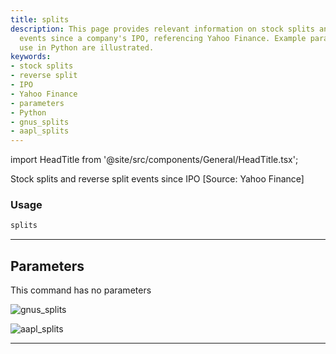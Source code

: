 ```yaml
---
title: splits
description: This page provides relevant information on stock splits and reverse split
  events since a company's IPO, referencing Yahoo Finance. Example parameters for
  use in Python are illustrated.
keywords:
- stock splits
- reverse split
- IPO
- Yahoo Finance
- parameters
- Python
- gnus_splits
- aapl_splits
---
```


import HeadTitle from '@site/src/components/General/HeadTitle.tsx';

<HeadTitle title="stocks/fa/splits - Reference | OpenBB Terminal Docs" />

Stock splits and reverse split events since IPO [Source: Yahoo Finance]

### Usage

```python
splits
```

---

## Parameters

This command has no parameters


![gnus_splits](https://user-images.githubusercontent.com/25267873/156905484-61d3a27a-2428-4d80-ae01-b085c875be24.png)

![aapl_splits](https://user-images.githubusercontent.com/25267873/156905485-0964fcbd-c47b-4288-a06c-41363a9fdc30.png)

---
